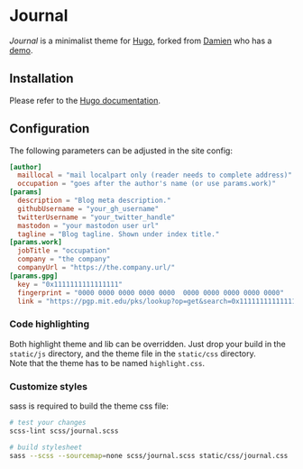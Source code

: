 # Journal

_Journal_ is a minimalist theme for [Hugo](http://gohugo.io), forked from [Damien](https://github.com/damiencaselli/hugo-journal/issues) who has a [demo](https://damiencaselli.github.io/hugo-journal-demo/).

## Installation

Please refer to the [Hugo documentation](http://gohugo.io/themes/installing/).

## Configuration

The following parameters can be adjusted in the site config:

```toml
[author]
  maillocal = "mail localpart only (reader needs to complete address)"
  occupation = "goes after the author's name (or use params.work)" 
[params]
  description = "Blog meta description."
  githubUsername = "your_gh_username"
  twitterUsername = "your_twitter_handle"
  mastodon = "your mastodon user url"
  tagline = "Blog tagline. Shown under index title."
[params.work]
  jobTitle = "occupation"
  company = "the company"
  companyUrl = "https://the.company.url/"
[params.gpg]
  key = "0x1111111111111111"
  fingerprint = "0000 0000 0000 0000 0000  0000 0000 0000 0000 0000"
  link = "https://pgp.mit.edu/pks/lookup?op=get&search=0x1111111111111111"
```

### Code highlighting

Both highlight theme and lib can be overridden. Just drop your build in the `static/js` directory, and the theme file in the `static/css` directory.  
Note that the theme has to be named `highlight.css`.

### Customize styles

sass is required to build the theme css file:

```bash
# test your changes
scss-lint scss/journal.scss

# build stylesheet
sass --scss --sourcemap=none scss/journal.scss static/css/journal.css
```
